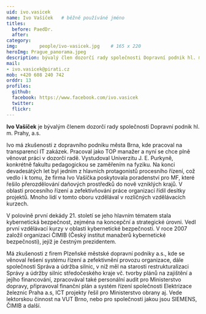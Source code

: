 ```yaml
---
uid: ivo.vasicek
name: Ivo Vašíček	# běžně používáné jméno
titles:
  before: PaedDr.
  after: 
category:
img: 		people/ivo-vasicek.jpg    # 165 x 220
heroImg: Prague_panorama.jpeg
description: bývalý člen dozorčí rady společnosti Dopravní podnik hl. m. Prahy, a.s.
mail:
- ivo.vasicek@pirati.cz
mob: +420 608 240 742
orddr: 13
profiles:
  github:                 
  facebook: https://www.facebook.com/ivo.vasicek
  twitter: 		  
  flickr:     		  
---
```


**Ivo Vašíček** je bývalým členem dozorčí rady společnosti Dopravní podnik hl. m. Prahy, a.s.

Ivo má zkušenosti z dopravního podniku města Brna, kde pracoval na transparenci IT zakázek. Pracoval jako TOP manažer a nyní se chce plně věnovat práci v dozorčí radě. Vystudoval Univerzitu J. E. Purkyně, konkrétně fakultu pedagogickou se zaměřením na fyziku. Na konci devadesátých let byl jedním z hlavních protagonistů procesního řízení, což vedlo i k tomu, že firma Ivo Vašíčka poskytovala poradenství pro MF, které řešilo přerozdělování daňových prostředků do nově vzniklých krajů. V oblasti procesního řízení a zefektivňování práce organizací řídil desítky projektů. Mnoho lidí v tomto oboru vzdělával v rozličných vzdělávacích kurzech.

V polovině první dekády 21. století se jeho hlavním tématem stala kybernetická bezpečnost, zejména na koncepční a strategické úrovni. Vedl první vzdělávací kurzy v oblasti kybernetické bezpečnosti. V roce 2007 založil organizaci ČIMIB (Český institut manažerů kybernetické bezpečnosti), jejíž je čestným prezidentem.

Má zkušenosti z firem Plzeňské městské dopravní podniky a.s., kde se věnoval řešení systému řízení a zefektivnění provozu organizace, dále společnosti Správa a údržba silnic, v níž měl na starosti restrukturalizaci Správy a údržby silnic středočeského kraje vč. tvorby plánů na zajištění a jejího financování, zpracovával také personální audit pro Ministerstvo dopravy, připravoval finanční plán a systém řízení společnosti Elektrizace železnic Praha a.s, ICT projekty řešil pro Ministerstvo obrany aj. Vede lektorskou činnost na VUT Brno, nebo pro společnosti jakou jsou SIEMENS, ČIMIB a další.

